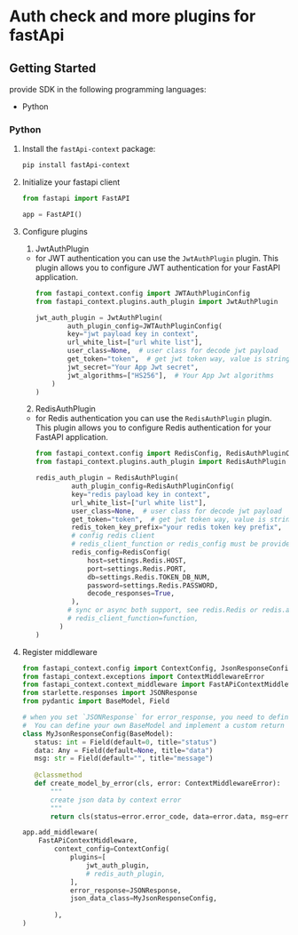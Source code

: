 # Auth check and more plugins for fastApi

## Getting Started

provide SDK in the following programming languages:

- Python

### Python

1. Install the `fastApi-context` package:

    ```bash
    pip install fastApi-context
    ```

2. Initialize your fastapi client

    ```py
    from fastapi import FastAPI

    app = FastAPI()

    ```


3. Configure plugins
      
   1) JwtAuthPlugin
   + for JWT authentication you can use the `JwtAuthPlugin` plugin. This plugin allows you to configure JWT authentication for your FastAPI application.
       ```py
      from fastapi_context.config import JWTAuthPluginConfig
      from fastapi_context.plugins.auth_plugin import JwtAuthPlugin
      
      jwt_auth_plugin = JwtAuthPlugin(
               auth_plugin_config=JWTAuthPluginConfig(
               key="jwt payload key in context",
               url_white_list=["url white list"],
               user_class=None,  # user class for decode jwt payload
               get_token="token",  # get jwt token way, value is string or callable
               jwt_secret="Your App Jwt secret",
               jwt_algorithms=["HS256"],  # Your App Jwt algorithms
           )
       )
       ```

   2) RedisAuthPlugin
   + for Redis authentication you can use the `RedisAuthPlugin` plugin. This plugin allows you to configure Redis authentication for your FastAPI application.
       ```py
      from fastapi_context.config import RedisConfig, RedisAuthPluginConfig
      from fastapi_context.plugins.auth_plugin import RedisAuthPlugin
      
       redis_auth_plugin = RedisAuthPlugin(
                auth_plugin_config=RedisAuthPluginConfig(
                key="redis payload key in context",
                url_white_list=["url white list"],
                user_class=None,  # user class for decode jwt payload
                get_token="token",  # get jwt token way, value is string or callable
                redis_token_key_prefix="your redis token key prefix",
                # config redis client
                # redis_client_function or redis_config must be provided. At least one of these two parameters needs to be set in order for the configuration to work correctly.   
                redis_config=RedisConfig(
                    host=settings.Redis.HOST,
                    port=settings.Redis.PORT,
                    db=settings.Redis.TOKEN_DB_NUM,
                    password=settings.Redis.PASSWORD,
                    decode_responses=True,
                ),
               # sync or async both support, see redis.Redis or redis.asyncio.client.Redis, Prioritize async selection
               # redis_client_function=function,
             )
       )
       ```

4. Register middleware

    ```py
    from fastapi_context.config import ContextConfig, JsonResponseConfig
    from fastapi_context.exceptions import ContextMiddlewareError
    from fastapi_context.context_middleware import FastAPiContextMiddleware
    from starlette.responses import JSONResponse
    from pydantic import BaseModel, Field
    
    # when you set `JSONResponse` for error_response, you need to define a custom response model or use default model `JsonResponseConfig`.
    #  You can define your own BaseModel and implement a custom return type by overriding the create_model_by_error method.
   class MyJsonResponseConfig(BaseModel):
       status: int = Field(default=0, title="status")
       data: Any = Field(default=None, title="data")
       msg: str = Field(default="", title="message")
      
       @classmethod
       def create_model_by_error(cls, error: ContextMiddlewareError):
           """
           create json data by context error
           """
           return cls(status=error.error_code, data=error.data, msg=error.message)

   app.add_middleware(
        FastAPiContextMiddleware,
            context_config=ContextConfig(
                plugins=[
                    jwt_auth_plugin,
                    # redis_auth_plugin,
                ],
                error_response=JSONResponse,
                json_data_class=MyJsonResponseConfig,
      
            ),
    )
    ```